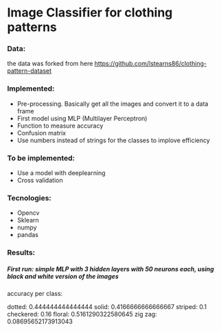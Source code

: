# Image Classifier for clothing patterns

### Data:
the data was forked from here https://github.com/lstearns86/clothing-pattern-dataset

### Implemented:
  - Pre-processing. Basically get all the images and convert it to a data frame
  - First model using MLP (Multilayer Perceptron)
  - Function to measure accuracy
  - Confusion matrix
  - Use numbers instead of strings for the classes to implove efficiency

### To be implemented:
  - Use a model with deeplearning
  - Cross validation

### Tecnologies:
- Opencv
- Sklearn
- numpy
- pandas

### Results:

##### First run: simple MLP with 3 hidden layers with 50 neurons each, using black and white version of the images

accuracy per class:

  dotted: 0.444444444444444
  solid: 0.4166666666666667
  striped: 0.1
  checkered: 0.16
  floral: 0.5161290322580645
  zig zag: 0.08695652173913043
  

